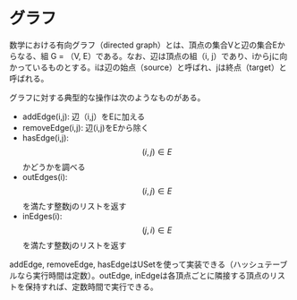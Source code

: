 # グラフ
数学における有向グラフ（directed graph）とは、頂点の集合Vと辺の集合Eからなる、組 G = （V, E）である。なお、辺は頂点の組（i, j）であり、iからjに向かっているものとする。iは辺の始点（source）と呼ばれ、jは終点（target）と呼ばれる。

グラフに対する典型的な操作は次のようなものがある。

- addEdge(i,j): 辺（i,j）をEに加える
- removeEdge(i,j): 辺(i,j)をEから除く
- hasEdge(i,j): $$ (i,j) \in E $$ かどうかを調べる
- outEdges(i): $$ (i,j) \in E $$ を満たす整数jのリストを返す
- inEdges(i):  $$ (j,i) \in E $$ を満たす整数jのリストを返す

addEdge, removeEdge, hasEdgeはUSetを使って実装できる（ハッシュテーブルなら実行時間は定数）。outEdge, inEdgeは各頂点ごとに隣接する頂点のリストを保持すれば、定数時間で実行できる。

